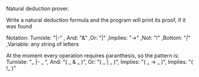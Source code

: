 Natural deduction prover.

Write a natural deduction formula and the program will print its proof, if it was found

Notation: Turniste: "|-" , And: "&" ,Or: "|" ,Implies: "->" ,Not: "!" ,Bottom: "_|_" ,Variable: any string of letters

At the moment every operation requires paranthesis, so the pattern is:
Turniste: "_ |- _ ", And:  "( _ & _ )", Or: "( _ | _ )", Implies: "( _ -> _ )", Implies: "( !_ )"
